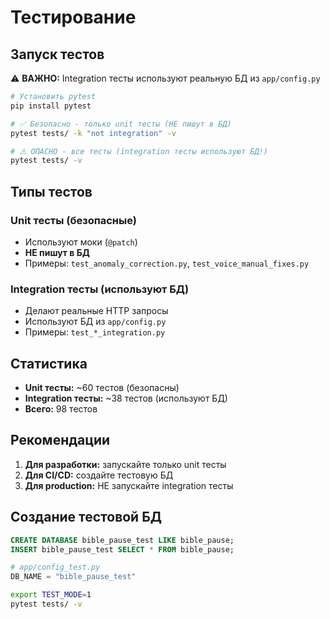 # Тестирование

## Запуск тестов

⚠️ **ВАЖНО:** Integration тесты используют реальную БД из `app/config.py`

```bash
# Установить pytest
pip install pytest

# ✅ Безопасно - только unit тесты (НЕ пишут в БД)
pytest tests/ -k "not integration" -v

# ⚠️ ОПАСНО - все тесты (integration тесты используют БД!)
pytest tests/ -v
```

## Типы тестов

### Unit тесты (безопасные)
- Используют моки (`@patch`)
- **НЕ пишут в БД**
- Примеры: `test_anomaly_correction.py`, `test_voice_manual_fixes.py`

### Integration тесты (используют БД)
- Делают реальные HTTP запросы
- Используют БД из `app/config.py`
- Примеры: `test_*_integration.py`

## Статистика

- **Unit тесты:** ~60 тестов (безопасны)
- **Integration тесты:** ~38 тестов (используют БД)
- **Всего:** 98 тестов

## Рекомендации

1. **Для разработки:** запускайте только unit тесты
2. **Для CI/CD:** создайте тестовую БД
3. **Для production:** НЕ запускайте integration тесты

## Создание тестовой БД

```sql
CREATE DATABASE bible_pause_test LIKE bible_pause;
INSERT bible_pause_test SELECT * FROM bible_pause;
```

```python
# app/config_test.py
DB_NAME = "bible_pause_test"
```

```bash
export TEST_MODE=1
pytest tests/ -v
```
